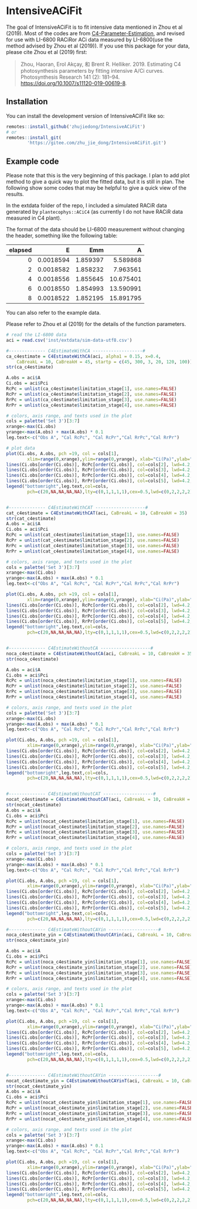 
<!-- README.md is generated from README.Rmd. Please edit that file -->

# IntensiveACiFit

<!-- badges: start -->
<!-- badges: end -->

The goal of IntensiveACiFit is to fit intensive data mentioned in Zhou
et al (2019). Most of the codes are from
[C4-Parameter-Estimation](https://github.com/zhouhaoran06/C4-Parameter-Estimation),
and revised for use with LI-6800 RACiRor ACi data measured by
LI-6800(use the method advised by Zhou et al (2019)). If you use this
package for your data, please cite Zhou et al (2019) first:

> Zhou, Haoran, Erol Akçay, 和 Brent R. Helliker. 2019. Estimating C4
> photosynthesis parameters by fitting intensive A/Ci curves.
> Photosynthesis Research 141 (2): 181–94.
> <https://doi.org/10.1007/s11120-019-00619-8>.

## Installation

You can install the development version of IntensiveACiFit like so:

``` r
remotes::install_github('zhujiedong/IntensiveACiFit')
# or
remotes::install_git(
        'https://gitee.com/zhu_jie_dong/IntensiveACiFit.git')
```

## Example code

<div class="callout-note">

Please note that this is the very beginning of this package. I plan to
add plot method to give a quick way to plot the fitted data, but it is
still in plan. The following show some codes that may be helpful to give
a quick view of the results.

</div>

In the extdata folder of the repo, I included a simulated RACiR data
generated by `plantecophys::ACiC4` (as currently I do not have RACiR
data measured in C4 plant).

The format of the data should be LI-6800 measurement without changing
the header, something like the following table:

| elapsed |         E |      Emm |         A |
|--------:|----------:|---------:|----------:|
|       0 | 0.0018594 | 1.859397 |  5.589868 |
|       2 | 0.0018582 | 1.858232 |  7.963561 |
|       4 | 0.0018556 | 1.855645 | 10.675401 |
|       6 | 0.0018550 | 1.854993 | 13.590991 |
|       8 | 0.0018522 | 1.852195 | 15.891795 |

You can also refer to the example data.

Please refer to Zhou et al (2019) for the details of the function
parameters.

``` r
# read the LI-6800 data
aci = read.csv('inst/extdata/sim-data-utf8.csv')

#-------------- C4EstimateWithCA -------------------#
ca_c4estimate = C4EstimateWithCA(aci, alpha1 = 0.15, x=0.4, 
    CaBreakL = 10, CaBreakH = 45, startp = c(45, 300, 3, 20, 120, 100))
str(ca_c4estimate)

A.obs = aci$A
Ci.obs = aci$Pci
RcPc = unlist(ca_c4estimate$limitation_stage[1], use.names=FALSE)
RcPr = unlist(ca_c4estimate$limitation_stage[2], use.names=FALSE)
RrPc = unlist(ca_c4estimate$limitation_stage[3], use.names=FALSE)
RrPr = unlist(ca_c4estimate$limitation_stage[4], use.names=FALSE)

# colors, axis range, and texts used in the plot
cols = palette('Set 3')[3:7]
xrange<-max(Ci.obs)
yrange<-max(A.obs) + max(A.obs) * 0.1
leg.text<-c("Obs A", "Cal RcPc", "Cal RcPr","Cal RrPc","Cal RrPr")

# plot data
plot(Ci.obs, A.obs, pch =19, col = cols[1], 
        xlim=range(0,xrange),ylim=range(0,yrange), xlab="Ci(Pa)",ylab="A")
lines(Ci.obs[order(Ci.obs)], RcPc[order(Ci.obs)], col=cols[2], lwd=4.2, pch = 20)
lines(Ci.obs[order(Ci.obs)], RcPr[order(Ci.obs)], col=cols[3], lwd=4.2, pch = 20)
lines(Ci.obs[order(Ci.obs)], RrPc[order(Ci.obs)], col=cols[4], lwd=4.2, pch = 20)
lines(Ci.obs[order(Ci.obs)], RrPr[order(Ci.obs)], col=cols[5], lwd=4.2, pch = 20)
legend("bottomright",leg.text,col=cols,
        pch=c(20,NA,NA,NA,NA),lty=c(0,1,1,1,1),cex=0.5,lwd=c(0,2,2,2,2))


#-------------- C4EstimateWithCAT -------------------#
cat_c4estimate = C4EstimateWithCAT(aci, CaBreakL = 10, CaBreakH = 35)
str(cat_c4estimate)
A.obs = aci$A
Ci.obs = aci$Pci
RcPc = unlist(cat_c4estimate$limitation_stage[1], use.names=FALSE)
RcPr = unlist(cat_c4estimate$limitation_stage[2], use.names=FALSE)
RrPc = unlist(cat_c4estimate$limitation_stage[3], use.names=FALSE)
RrPr = unlist(cat_c4estimate$limitation_stage[4], use.names=FALSE)

# colors, axis range, and texts used in the plot
cols = palette('Set 3')[3:7]
xrange<-max(Ci.obs)
yrange<-max(A.obs) + max(A.obs) * 0.1
leg.text<-c("Obs A", "Cal RcPc", "Cal RcPr","Cal RrPc","Cal RrPr")

plot(Ci.obs, A.obs, pch =19, col = cols[1], 
        xlim=range(0,xrange),ylim=range(0,yrange), xlab="Ci(Pa)",ylab="A")
lines(Ci.obs[order(Ci.obs)], RcPc[order(Ci.obs)], col=cols[2], lwd=4.2, pch = 20)
lines(Ci.obs[order(Ci.obs)], RcPr[order(Ci.obs)], col=cols[3], lwd=4.2, pch = 20)
lines(Ci.obs[order(Ci.obs)], RrPc[order(Ci.obs)], col=cols[4], lwd=4.2, pch = 20)
lines(Ci.obs[order(Ci.obs)], RrPr[order(Ci.obs)], col=cols[5], lwd=4.2, pch = 20)
legend("bottomright",leg.text,col=cols,
        pch=c(20,NA,NA,NA,NA),lty=c(0,1,1,1,1),cex=0.5,lwd=c(0,2,2,2,2))


#-------------- C4EstimateWithoutCA -------------------#
noca_c4estimate = C4EstimateWithoutCA(aci, CaBreakL = 10, CaBreakH = 35)
str(noca_c4estimate)

A.obs = aci$A
Ci.obs = aci$Pci
RcPc = unlist(noca_c4estimate$limitation_stage[1], use.names=FALSE)
RcPr = unlist(noca_c4estimate$limitation_stage[2], use.names=FALSE)
RrPc = unlist(noca_c4estimate$limitation_stage[3], use.names=FALSE)
RrPr = unlist(noca_c4estimate$limitation_stage[4], use.names=FALSE)

# colors, axis range, and texts used in the plot
cols = palette('Set 3')[3:7]
xrange<-max(Ci.obs)
yrange<-max(A.obs) + max(A.obs) * 0.1
leg.text<-c("Obs A", "Cal RcPc", "Cal RcPr","Cal RrPc","Cal RrPr")

plot(Ci.obs, A.obs, pch =19, col = cols[1], 
        xlim=range(0,xrange),ylim=range(0,yrange), xlab="Ci(Pa)",ylab="A")
lines(Ci.obs[order(Ci.obs)], RcPc[order(Ci.obs)], col=cols[2], lwd=4.2, pch = 20)
lines(Ci.obs[order(Ci.obs)], RcPr[order(Ci.obs)], col=cols[3], lwd=4.2, pch = 20)
lines(Ci.obs[order(Ci.obs)], RrPc[order(Ci.obs)], col=cols[4], lwd=4.2, pch = 20)
lines(Ci.obs[order(Ci.obs)], RrPr[order(Ci.obs)], col=cols[5], lwd=4.2, pch = 20)
legend("bottomright",leg.text,col=cols,
        pch=c(20,NA,NA,NA,NA),lty=c(0,1,1,1,1),cex=0.5,lwd=c(0,2,2,2,2))


#-------------- C4EstimateWithoutCAT -------------------#
nocat_c4estimate = C4EstimateWithoutCAT(aci, CaBreakL = 10, CaBreakH = 25)
str(nocat_c4estimate)
A.obs = aci$A
Ci.obs = aci$Pci
RcPc = unlist(nocat_c4estimate$limitation_stage[1], use.names=FALSE)
RcPr = unlist(nocat_c4estimate$limitation_stage[2], use.names=FALSE)
RrPc = unlist(nocat_c4estimate$limitation_stage[3], use.names=FALSE)
RrPr = unlist(nocat_c4estimate$limitation_stage[4], use.names=FALSE)

# colors, axis range, and texts used in the plot
cols = palette('Set 3')[3:7]
xrange<-max(Ci.obs)
yrange<-max(A.obs) + max(A.obs) * 0.1
leg.text<-c("Obs A", "Cal RcPc", "Cal RcPr","Cal RrPc","Cal RrPr")

plot(Ci.obs, A.obs, pch =19, col = cols[1], 
        xlim=range(0,xrange),ylim=range(0,yrange), xlab="Ci(Pa)",ylab="A")
lines(Ci.obs[order(Ci.obs)], RcPc[order(Ci.obs)], col=cols[2], lwd=4.2, pch = 20)
lines(Ci.obs[order(Ci.obs)], RcPr[order(Ci.obs)], col=cols[3], lwd=4.2, pch = 20)
lines(Ci.obs[order(Ci.obs)], RrPc[order(Ci.obs)], col=cols[4], lwd=4.2, pch = 20)
lines(Ci.obs[order(Ci.obs)], RrPr[order(Ci.obs)], col=cols[5], lwd=4.2, pch = 20)
legend("bottomright",leg.text,col=cols,
        pch=c(20,NA,NA,NA,NA),lty=c(0,1,1,1,1),cex=0.5,lwd=c(0,2,2,2,2))

#-------------- C4EstimateWithoutCAYin -------------------#
noca_c4estimate_yin = C4EstimateWithoutCAYin(aci, CaBreakL = 10, CaBreakH = 35)
str(noca_c4estimate_yin)

A.obs = aci$A
Ci.obs = aci$Pci
RcPc = unlist(noca_c4estimate_yin$limitation_stage[1], use.names=FALSE)
RcPr = unlist(noca_c4estimate_yin$limitation_stage[2], use.names=FALSE)
RrPc = unlist(noca_c4estimate_yin$limitation_stage[3], use.names=FALSE)
RrPr = unlist(noca_c4estimate_yin$limitation_stage[4], use.names=FALSE)

# colors, axis range, and texts used in the plot
cols = palette('Set 3')[3:7]
xrange<-max(Ci.obs)
yrange<-max(A.obs) + max(A.obs) * 0.1
leg.text<-c("Obs A", "Cal RcPc", "Cal RcPr","Cal RrPc","Cal RrPr")

plot(Ci.obs, A.obs, pch =19, col = cols[1], 
        xlim=range(0,xrange),ylim=range(0,yrange), xlab="Ci(Pa)",ylab="A")
lines(Ci.obs[order(Ci.obs)], RcPc[order(Ci.obs)], col=cols[2], lwd=4.2, pch = 20)
lines(Ci.obs[order(Ci.obs)], RcPr[order(Ci.obs)], col=cols[3], lwd=4.2, pch = 20)
lines(Ci.obs[order(Ci.obs)], RrPc[order(Ci.obs)], col=cols[4], lwd=4.2, pch = 20)
lines(Ci.obs[order(Ci.obs)], RrPr[order(Ci.obs)], col=cols[5], lwd=4.2, pch = 20)
legend("bottomright",leg.text,col=cols,
        pch=c(20,NA,NA,NA,NA),lty=c(0,1,1,1,1),cex=0.5,lwd=c(0,2,2,2,2))


#-------------- C4EstimateWithoutCAYin -------------------#
nocat_c4estimate_yin = C4EstimateWithoutCAYinT(aci, CaBreakL = 10, CaBreakH = 25)
str(nocat_c4estimate_yin)
A.obs = aci$A
Ci.obs = aci$Pci
RcPc = unlist(nocat_c4estimate_yin$limitation_stage[1], use.names=FALSE)
RcPr = unlist(nocat_c4estimate_yin$limitation_stage[2], use.names=FALSE)
RrPc = unlist(nocat_c4estimate_yin$limitation_stage[3], use.names=FALSE)
RrPr = unlist(nocat_c4estimate_yin$limitation_stage[4], use.names=FALSE)

# colors, axis range, and texts used in the plot
cols = palette('Set 3')[3:7]
xrange<-max(Ci.obs)
yrange<-max(A.obs) + max(A.obs) * 0.1
leg.text<-c("Obs A", "Cal RcPc", "Cal RcPr","Cal RrPc","Cal RrPr")

plot(Ci.obs, A.obs, pch =19, col = cols[1], 
        xlim=range(0,xrange),ylim=range(0,yrange), xlab="Ci(Pa)",ylab="A")
lines(Ci.obs[order(Ci.obs)], RcPc[order(Ci.obs)], col=cols[2], lwd=4.2, pch = 20)
lines(Ci.obs[order(Ci.obs)], RcPr[order(Ci.obs)], col=cols[3], lwd=4.2, pch = 20)
lines(Ci.obs[order(Ci.obs)], RrPc[order(Ci.obs)], col=cols[4], lwd=4.2, pch = 20)
lines(Ci.obs[order(Ci.obs)], RrPr[order(Ci.obs)], col=cols[5], lwd=4.2, pch = 20)
legend("bottomright",leg.text,col=cols,
        pch=c(20,NA,NA,NA,NA),lty=c(0,1,1,1,1),cex=0.5,lwd=c(0,2,2,2,2))
```
